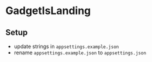 # GadgetIsLanding

## Setup

- update strings in `appsettings.example.json`
- rename `appsettings.example.json` to `appsettings.json`
